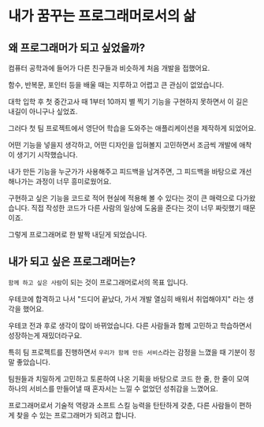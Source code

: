 # 내가 꿈꾸는 프로그래머로서의 삶

## 왜 프로그래머가 되고 싶었을까?

컴퓨터 공학과에 들어가 다른 친구들과 비슷하게 처음 개발을 접했어요.

함수, 반복문, 포인터 등을 배울 때는 지루하고 어렵고 큰 관심이 없었습니다.

대학 입학 후 첫 중간고사 때 1부터 10까지 별 찍기 기능을 구현하지 못하면서 이 길은 내길이 아니구나 싶었죠.

그러다 첫 팀 프로젝트에서 영단어 학습을 도와주는 애플리케이션을 제작하게 되었어요.

어떤 기능을 넣을지 생각하고, 어떤 디자인을 입혀볼지 고민하면서 조금씩 개발에 애착이 생기기 시작했습니다.

내가 만든 기능을 누군가가 사용해주고 피드백을 남겨주면, 그 피드백을 바탕으로 개선해나가는 과정이 너무 흥미로웠어요.

구현하고 싶은 기능을 코드로 적어 현실에 적용해 볼 수 있다는 것이 큰 매력으로 다가왔습니다. 
직접 작성한 코드가 다른 사람의 일상에 도움을 준다는 것이 너무 짜릿했기 때문이죠.

그렇게 프로그래머로 한 발짝 내딛게 되었습니다.


## 내가 되고 싶은 프로그래머는?

`함께 하고 싶은 사람`이 되는 것이 프로그래머로서의 목표 입니다.

우테코에 합격하고 나서 "드디어 끝났다, 가서 개발 열심히 배워서 취업해야지" 라는 생각을 했어요.

우테코 전과 후로 생각이 많이 바뀌었습니다. 다른 사람들과 함께 고민하고 학습하면서 성장하는게 재밌더라구요.

특히 팀 프로젝트를 진행하면서 `우리가 함께 만든 서비스`라는 감정을 느꼈을 때 기분이 정말 좋았습니다.

팀원들과 치밀하게 고민하고 토론하여 나온 기획을 바탕으로 코드 한 줄, 한 줄이 모여 하나의 서비스를 만들어낼 때 혼자서는 느낄 수 없었던 성취감을 느꼈어요.

프로그래머로서 기술적 역량과 소프트 스킬 능력을 탄탄하게 갖춘, 다른 사람들이 편하게 찾을 수 있는 프로그래머가 되려고 합니다.















